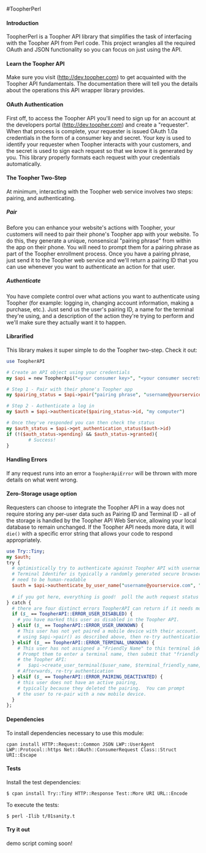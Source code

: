 #ToopherPerl

#### Introduction
ToopherPerl is a Toopher API library that simplifies the task of interfacing with the Toopher API from Perl code.  This project wrangles all the required OAuth and JSON functionality so you can focus on just using the API.

#### Learn the Toopher API
Make sure you visit (http://dev.toopher.com) to get acquainted with the Toopher API fundamentals.  The documentation there will tell you the details about the operations this API wrapper library provides.

#### OAuth Authentication
First off, to access the Toopher API you'll need to sign up for an account at the developers portal (http://dev.toopher.com) and create a "requester". When that process is complete, your requester is issued OAuth 1.0a credentials in the form of a consumer key and secret. Your key is used to identify your requester when Toopher interacts with your customers, and the secret is used to sign each request so that we know it is generated by you.  This library properly formats each request with your credentials automatically.

#### The Toopher Two-Step
At minimum, interacting with the Toopher web service involves two steps: pairing, and authenticating.

##### Pair
Before you can enhance your website's actions with Toopher, your customers will need to pair their phone's Toopher app with your website.  To do this, they generate a unique, nonsensical "pairing phrase" from within the app on their phone.  You will need to prompt them for a pairing phrase as part of the Toopher enrollment process.  Once you have a pairing phrase, just send it to the Toopher web service and we'll return a pairing ID that you can use whenever you want to authenticate an action for that user.

##### Authenticate
You have complete control over what actions you want to authenticate using Toopher (for example: logging in, changing account information, making a purchase, etc.).  Just send us the user's pairing ID, a name for the terminal they're using, and a description of the action they're trying to perform and we'll make sure they actually want it to happen.

#### Librarified
This library makes it super simple to do the Toopher two-step.  Check it out:

```perl
use ToopherAPI

# Create an API object using your credentials
my $api = new ToopherApi("<your consumer key>", "<your consumer secret>");

# Step 1 - Pair with their phone's Toopher app
my $pairing_status = $api->pair("pairing phrase", "username@yourservice.com");

# Step 2 - Authenticate a log in
my $auth = $api->authenticate($pairing_status->id, "my computer")

# Once they've responded you can then check the status
my $auth_status = $api->get_authentication_status($auth->id)
if (!($auth_status->pending) && $auth_status->granted){
        # Success!
}
```

#### Handling Errors
If any request runs into an error a `ToopherApiError` will be thrown with more details on what went wrong.

#### Zero-Storage usage option
Requesters can choose to integrate the Toopher API in a way does not require storing any per-user data such as Pairing ID and Terminal ID - all of the storage
is handled by the Toopher API Web Service, allowing your local database to remain unchanged.  If the Toopher API needs more data, it will `die()` with a specific
error string that allows your code to respond appropriately.

```perl
use Try::Tiny;
my $auth;
try {
  # optimistically try to authenticate against Toopher API with username and a Terminal Identifier
  # Terminal Identifer is typically a randomly generated secure browser cookie.  It does not
  # need to be human-readable
  $auth = $api->authenticate_by_user_name("username@yourservice.com", "<terminal identifier>");
  
  # if you got here, everything is good!  poll the auth request status as described above
} catch {
  # there are four distinct errors ToopherAPI can return if it needs more data
  if ($_ == ToopherAPI::ERROR_USER_DISABLED) {
    # you have marked this user as disabled in the Toopher API.
  } elsif ($_ == ToopherAPI::ERROR_USER_UNKNOWN) {
    # This user has not yet paired a mobile device with their account.  Pair them
    # using $api->pair() as described above, then re-try authentication
  } elsif ($_ == ToopherAPI::ERROR_TERMINAL_UNKNOWN) {
    # This user has not assigned a "Friendly Name" to this terminal identifier.
    # Prompt them to enter a terminal name, then submit that "friendly name" to
    # the Toopher API:
    #   $api->create_user_terminal($user_name, $terminal_friendly_name, $terminal_identifier);
    # Afterwards, re-try authentication
  } elsif ($_ == ToopherAPI::ERROR_PAIRING_DEACTIVATED) {
    # this user does not have an active pairing,
    # typically because they deleted the pairing.  You can prompt
    # the user to re-pair with a new mobile device.
  }
};

```

#### Dependencies
To install dependencies necessary to use this module:

```shell
cpan install HTTP::Request::Common JSON LWP::UserAgent LWP::Protocol::https Net::OAuth::ConsumerRequest Class::Struct URI::Escape
```

#### Tests
Install the test dependencies:

```shell
$ cpan install Try::Tiny HTTP::Response Test::More URI URL::Encode
```

To execute the tests:

```shell
$ perl -Ilib t/01sanity.t
```

#### Try it out
demo script coming soon!
